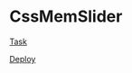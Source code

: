 # CssMemSlider

[Task](https://github.com/rolling-scopes-school/tasks/tree/master/tasks/css-mem-slider)

[Deploy](https://tretyakov-a.github.io/CssMemSlider/CssMemSlider/)